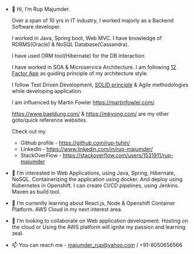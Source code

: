 - 👋 Hi, I’m Rup Majumder.

 	Over a span of 10 yrs in IT industry, I worked majorly as a Backend Software developer.
	
  I worked in Java, Spring boot, Web MVC. I have knowledge of RDBMS(Oracle) & NoSQL Database(Cassandra). 

  I have used ORM tool(Hibernate) for the DB interaction.

  I have worked in SOA & Microservice Architecture.
  I am following [12 Factor App](https://12factor.net/) as guiding principle of my architecture style.

  I follow Test Driven Development, [SOLID principle](https://en.wikipedia.org/wiki/SOLID) & Agile methodologies while developing application.

	I am influenced by Martin Fowler <https://martinfowler.com/>.
	
	<https://www.baeldung.com/> & <https://mkyong.com/> are my other goto/quick reference websites.

	Check out my 
	-	Github profile - <https://github.com/rup-tuhin/>
	-	LinkedIn - <https://www.linkedin.com/in/rup-majumder/>
	- 	StackOverFlow - <https://stackoverflow.com/users/1531911/rup-majumder>

     
     
- 👀 I’m interested in Web Applications, using Java, Spring, Hibernate, NoSQL. Containerizing the application using docker. And deploy using Kubernetes in Openshift.
I can create CI/CD pipelines, using Jenkins. Maven as build tool.
- 🌱 I’m currently learning about React.js, Node & Openshift Container Platform. AWS Cloud in my next interest area.
- 💞️ I’m looking to collaborate on Web application development. Hosting on the cloud or Using the AWS platform will ignite my passion and learning zeal.
- 📫 You can reach me - majumder_rup@yahoo.com / +91-8050656566

<!---
rup-tuhin/rup-tuhin is a ✨ special ✨ repository because its `README.md` (this file) appears on your GitHub profile.
You can click the Preview link to take a look at your changes.
--->
